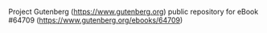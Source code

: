 Project Gutenberg (https://www.gutenberg.org) public repository for
eBook #64709 (https://www.gutenberg.org/ebooks/64709)
